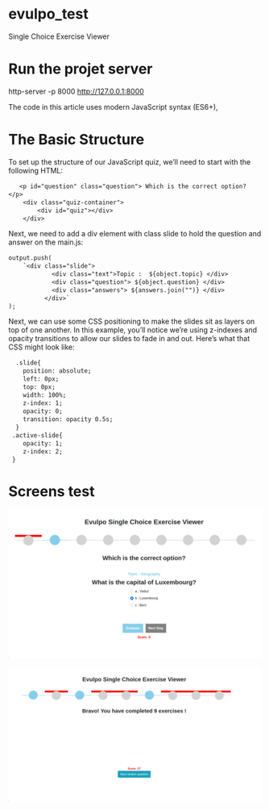 # evulpo_test
Single Choice Exercise Viewer

# Run the projet server
http-server -p 8000 
http://127.0.0.1:8000

The code in this article uses modern JavaScript syntax (ES6+),

# The Basic Structure
To set up the structure of our JavaScript quiz, we’ll need to start with the following HTML:

       <p id="question" class="question"> Which is the correct option? </p>
        <div class="quiz-container">
            <div id="quiz"></div>
        </div>

Next, we need to add a div element with class
slide to hold the question and answer on the main.js:

    output.push(
        `<div class="slide">
                <div class="text">Topic :  ${object.topic} </div>
                <div class="question"> ${object.question} </div>
                <div class="answers"> ${answers.join("")} </div>
              </div>`
    );


Next, we can use some CSS positioning to make the slides sit as layers on top of one another.
In this example, you’ll notice we’re using z-indexes and opacity transitions to allow our slides to fade in and out.
Here’s what that CSS might look like:

      .slide{
        position: absolute;
        left: 0px;
        top: 0px;
        width: 100%;
        z-index: 1;
        opacity: 0;
        transition: opacity 0.5s;
      }
     .active-slide{
        opacity: 1;
        z-index: 2;
     }


# Screens test
![img_2.png](img_2.png)



![img_6.png](img_6.png)

